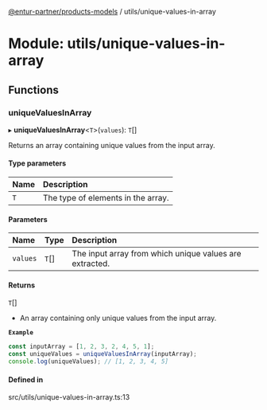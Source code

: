 [@entur-partner/products-models](../README.md) / utils/unique-values-in-array

# Module: utils/unique-values-in-array

## Functions

### uniqueValuesInArray

▸ **uniqueValuesInArray**\<`T`\>(`values`): `T`[]

Returns an array containing unique values from the input array.

#### Type parameters

| Name | Description |
| :------ | :------ |
| `T` | The type of elements in the array. |

#### Parameters

| Name | Type | Description |
| :------ | :------ | :------ |
| `values` | `T`[] | The input array from which unique values are extracted. |

#### Returns

`T`[]

- An array containing only unique values from the input array.

**`Example`**

```ts
const inputArray = [1, 2, 3, 2, 4, 5, 1];
const uniqueValues = uniqueValuesInArray(inputArray);
console.log(uniqueValues); // [1, 2, 3, 4, 5]
```

#### Defined in

src/utils/unique-values-in-array.ts:13
